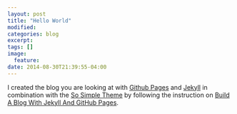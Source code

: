 ```yaml
---
layout: post
title: "Hello World"
modified:
categories: blog
excerpt:
tags: []
image:
  feature:
date: 2014-08-30T21:39:55-04:00
---
```


I created the blog you are looking at with
[Github Pages](https://pages.github.com/) and
[Jekyll](http://jekyllrb.com/) in combination with the
[So Simple Theme](http://mmistakes.github.io/so-simple-theme/) by
following the instruction on
[Build A Blog With Jekyll And GitHub Pages](http://www.smashingmagazine.com/2014/08/01/build-blog-jekyll-github-pages/).
